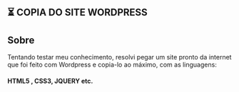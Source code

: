 ## ⏳ COPIA DO SITE WORDPRESS

 ## Sobre
 
Tentando testar meu conhecimento, resolvi pegar um site pronto da internet que foi feito com Wordpress e copia-lo ao máximo, com as linguagens:

#### HTML5 , CSS3, JQUERY etc.
